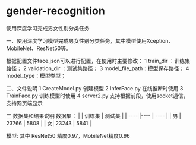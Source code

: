 # gender-recognition
使用深度学习完成男女性别分类任务

一、使用深度学习模型完成男女性别分类任务，其中模型使用Xception、MobileNet、ResNet50等。

根据配置文件face.json可以进行配置，在使用时主要修改：
1 train_dir ：训练集路径；
2 validation_dir ：测试集路径；
3 model_file_path：模型保存路径；
4 model_type：模型类型；

二、文件说明
1 CreateModel.py 创建模型
2 InferFace.py  在线推断时使用
3 TrainFace.py   训练模型时使用
4 server2.py 支持根据前段，使用socket通信，支持网页端显示


三 数据集和结果说明
数据集：
|   | 训练集   | 测试集  |
| ---- |----  | ----  |
| 男 | 23766 | 5808 |
| 女| 23243  | 5841 |

模型: 其中 ResNet50 精度0.97，MobileNet精度0.96
